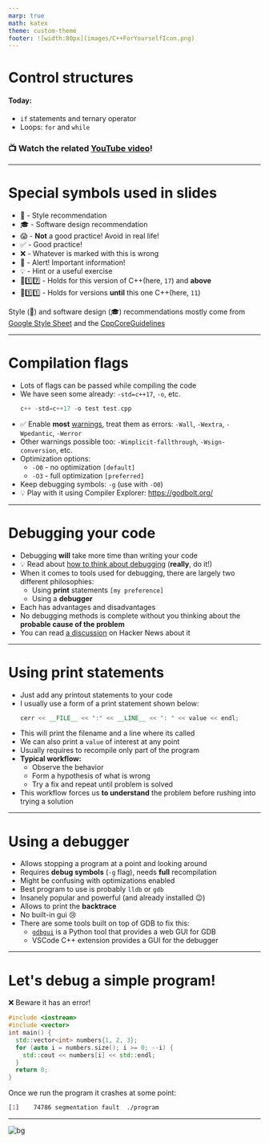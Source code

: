 ```yaml
---
marp: true
math: katex
theme: custom-theme
footer: ![width:80px](images/C++ForYourselfIcon.png)
---
```


# Control structures

#### Today:
- `if` statements and ternary operator
- Loops: `for` and `while`

### 📺 Watch the related [YouTube video](blah)! 

---
# Special symbols used in slides
- 🎨 - Style recommendation
- 🎓 - Software design recommendation
- 😱 - **Not** a good practice! Avoid in real life!
- ✅ - Good practice!
- ❌ - Whatever is marked with this is wrong
- 🚨 - Alert! Important information!
- 💡 - Hint or a useful exercise
- 🔼1️⃣7️⃣ - Holds for this version of C++(here, `17`) and **above**
- 🔽1️⃣1️⃣ - Holds for versions **until** this one C++(here, `11`)

Style (🎨) and software design (🎓) recommendations mostly come from [Google Style Sheet](https://google.github.io/styleguide/cppguide.html) and the [CppCoreGuidelines](https://isocpp.github.io/CppCoreGuidelines/CppCoreGuidelines)

---
# Compilation flags
- Lots of flags can be passed while compiling the code
- We have seen some already: `-std=c++17`, `-o`, etc.
  ```cpp
  c++ -std=c++17 -o test test.cpp
  ```
- ✅ Enable **most** [warnings](https://gcc.gnu.org/onlinedocs/gcc/Warning-Options.html#index-Wall), treat them as errors: 
  `-Wall`, `-Wextra`, `-Wpedantic`, `-Werror`
- Other warnings possible too:
  `-Wimplicit-fallthrough`, `-Wsign-conversion`, etc.
- Optimization options:
  - `-O0` - no optimization `[default]`
  - `-O3` - full optimization `[preferred]`
- Keep debugging symbols: `-g` (use with `-O0`)
- :bulb: Play with it using Compiler Explorer: https://godbolt.org/

---
# Debugging your code
- Debugging **will** take more time than writing your code
- :bulb: Read about [how to think about debugging](https://github.com/kmille/linux-debugging/blob/1e863038859420a50e2ebe3e7e18362aa70e8f57/mindset.md) (**really**, do it!)
- When it comes to tools used for debugging, 
  there are largely two different philosophies:
  - Using **print** statements `[my preference]`
  - Using a **debugger**
- Each has advantages and disadvantages
- No debugging methods is complete without you thinking about the **probable cause of the problem**
- You can read [a discussion](https://news.ycombinator.com/item?id=26925570) on Hacker News about it
  
---
# Using print statements
- Just add any printout statements to your code
- I usually use a form of a print statement shown below:
    ```cpp
    cerr << __FILE__ << ":" << __LINE__ << ": " << value << endl;
    ```
- This will print the filename and a line where its called
- We can also print a `value` of interest at any point
- Usually requires to recompile only part of the program
- **Typical workflow:**
  - Observe the behavior
  - Form a hypothesis of what is wrong
  - Try a fix and repeat until problem is solved
- This workflow forces us **to understand** the problem before rushing into trying a solution
---
# Using a debugger
- Allows stopping a program at a point and looking around
- Requires **debug symbols** (`-g` flag), needs **full** recompilation
- Might be confusing with optimizations enabled
- Best program to use is probably `lldb` or `gdb`
- Insanely popular and powerful (and already installed :wink:)
- Allows to print the **backtrace**
- No built-in gui :cry:
- There are some tools built on top of GDB to fix this:
  - [`gdbgui`](https://gdbgui.com/) is a Python tool that provides a web GUI for GDB
  - VSCode C++ extension provides a GUI for the debugger

---
# Let's debug a simple program!
:x: Beware it has an error!
```cpp
#include <iostream>
#include <vector>
int main() {
  std::vector<int> numbers{1, 2, 3};
  for (auto i = numbers.size(); i >= 0; --i) {
    std::cout << numbers[i] << std::endl;
  }
  return 0;
}
```
Once we run the program it crashes at some point:
```css
[1]    74786 segmentation fault  ./program
```

---


![bg](https://fakeimg.pl/1280x1024/226699/fff/?text=Good%20luck!&font=bebas)

